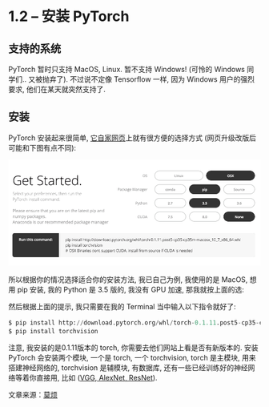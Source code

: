 # 1.2 – 安装 PyTorch

## 支持的系统

PyTorch 暂时只支持 MacOS, Linux. 暂不支持 Windows! (可怜的 Windows 同学们.. 又被抛弃了). 不过说不定像 Tensorflow 一样, 因为 Windows 用户的强烈要求, 他们在某天就突然支持了.

## 安装

PyTorch 安装起来很简单, [它自家网页](https://www.pytorchtutorial.com/goto/http://pytorch.org/)上就有很方便的选择方式 (网页升级改版后可能和下图有点不同):

![](img/b708f231f544bd7bcefa1d55c82653dd.png)

所以根据你的情况选择适合你的安装方法, 我已自己为例, 我使用的是 MacOS, 想用 pip 安装, 我的 Python 是 3.5 版的, 我没有 GPU 加速, 那我就按上面的选:

然后根据上面的提示, 我只需要在我的 Terminal 当中输入以下指令就好了:

```py
$ pip install http://download.pytorch.org/whl/torch-0.1.11.post5-cp35-cp35m-macosx_10_7_x86_64.whl
$ pip install torchvision
```

注意, 我安装的是0.1.11版本的 torch, 你需要去他们网站上看是否有新版本的. 安装 PyTorch 会安装两个模块, 一个是 torch, 一个 torchvision, torch 是主模块, 用来搭建神经网络的, torchvision 是辅模块, 有数据库, 还有一些已经训练好的神经网络等着你直接用, 比如 ([VGG, AlexNet, ResNet](https://www.pytorchtutorial.com/goto/http://pytorch.org/docs/torchvision/models.html)).

文章来源：[莫烦](https://www.pytorchtutorial.com/goto/https://morvanzhou.github.io/)